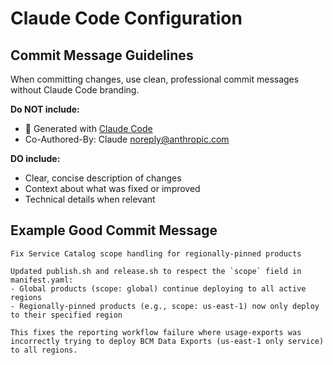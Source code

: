 # Claude Code Configuration

## Commit Message Guidelines

When committing changes, use clean, professional commit messages without Claude Code branding.

**Do NOT include:**
- 🤖 Generated with [Claude Code](https://claude.ai/code)
- Co-Authored-By: Claude <noreply@anthropic.com>

**DO include:**
- Clear, concise description of changes
- Context about what was fixed or improved
- Technical details when relevant

## Example Good Commit Message

```
Fix Service Catalog scope handling for regionally-pinned products

Updated publish.sh and release.sh to respect the `scope` field in manifest.yaml:
- Global products (scope: global) continue deploying to all active regions
- Regionally-pinned products (e.g., scope: us-east-1) now only deploy to their specified region

This fixes the reporting workflow failure where usage-exports was incorrectly trying to deploy BCM Data Exports (us-east-1 only service) to all regions.
```